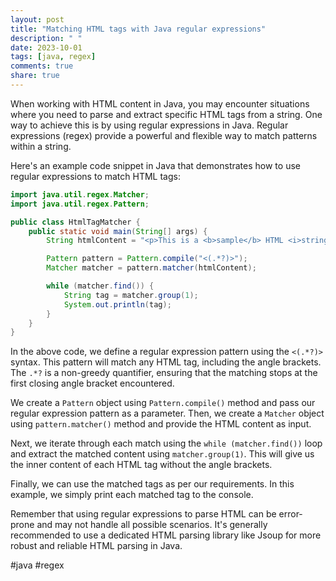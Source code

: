 ```yaml
---
layout: post
title: "Matching HTML tags with Java regular expressions"
description: " "
date: 2023-10-01
tags: [java, regex]
comments: true
share: true
---
```


When working with HTML content in Java, you may encounter situations where you need to parse and extract specific HTML tags from a string. One way to achieve this is by using regular expressions in Java. Regular expressions (regex) provide a powerful and flexible way to match patterns within a string.

Here's an example code snippet in Java that demonstrates how to use regular expressions to match HTML tags:

```java
import java.util.regex.Matcher;
import java.util.regex.Pattern;

public class HtmlTagMatcher {
    public static void main(String[] args) {
        String htmlContent = "<p>This is a <b>sample</b> HTML <i>string</i>.</p>";

        Pattern pattern = Pattern.compile("<(.*?)>");
        Matcher matcher = pattern.matcher(htmlContent);

        while (matcher.find()) {
            String tag = matcher.group(1);
            System.out.println(tag);
        }
    }
}
```

In the above code, we define a regular expression pattern using the `<(.*?)>` syntax. This pattern will match any HTML tag, including the angle brackets. The `.*?` is a non-greedy quantifier, ensuring that the matching stops at the first closing angle bracket encountered.

We create a `Pattern` object using `Pattern.compile()` method and pass our regular expression pattern as a parameter. Then, we create a `Matcher` object using `pattern.matcher()` method and provide the HTML content as input.

Next, we iterate through each match using the `while (matcher.find())` loop and extract the matched content using `matcher.group(1)`. This will give us the inner content of each HTML tag without the angle brackets.

Finally, we can use the matched tags as per our requirements. In this example, we simply print each matched tag to the console.

Remember that using regular expressions to parse HTML can be error-prone and may not handle all possible scenarios. It's generally recommended to use a dedicated HTML parsing library like Jsoup for more robust and reliable HTML parsing in Java.

#java #regex